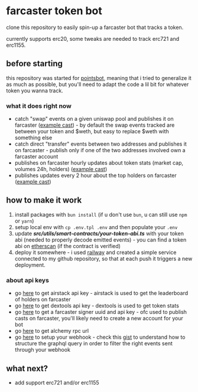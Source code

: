 # farcaster token bot

clone this repository to easily spin-up a farcaster bot that tracks a token.

currently supports erc20, some tweaks are needed to track erc721 and erc1155.

## before starting

this repository was started for [pointsbot](https://warpcast.com/pointsbot), meaning that i tried to generalize it as much as possible, but you'll need to adapt the code a lil bit for whatever token you wanna track.

### what it does right now

- catch "swap" events on a given uniswap pool and publishes it on farcaster ([example cast](https://warpcast.com/pointsbot/0x9dfb424a)) - by default the swap events tracked are between your token and $weth, but easy to replace $weth with something else
- catch direct "transfer" events between two addresses and publishes it on farcaster - publish only if one of the two addresses involved own a farcaster account
- publishes on farcaster hourly updates about token stats (market cap, volumes 24h, holders) ([example cast](https://warpcast.com/pointsbot/0xf29574d5))
- publishes updates every 2 hour about the top holders on farcaster ([example cast](https://warpcast.com/pointsbot/0xc77fe4c1))

## how to make it work

1. install packages with `bun install` (if u don't use `bun`, u can still use `npm` or `yarn`)
2. setup local env with `cp .env.tpl .env` and then populate your `.env`
3. update **_src/utils/smart-contracts/your-token-abi.ts_** with your token abi (needed to properly decode emitted events) - you can find a token abi on [etherscan](https://warpcast.com/pointsbot/0x9dfb424a) (if the contract is verified)
4. deploy it somewhere - i used [railway](https://railway.app/) and created a simple service connected to my github repository, so that at each push it triggers a new deployment.

### about api keys

- go [here](https://app.airstack.xyz/profile-settings/api-keys) to get airstack api key - airstack is used to get the leaderboard of holders on farcaster
- go [here](https://developer.dextools.io/) to get dextools api key - dextools is used to get token stats
- go [here](https://mfsa.cc/) to get a farcaster signer uuid and api key - ofc used to publish casts on farcaster, you'll likely need to create a new account for your bot
- go [here](https://dashboard.alchemy.com/apps) to get alchemy rpc url
- go [here](https://dashboard.alchemy.com/webhooks) to setup your webhook - check this [gist](https://gist.github.com/limone-eth/15fa907a02e2c1f1158b9cbdbac3c15c) to understand how to structure the graphql query in order to filter the right events sent through your webhook

## what next?

- add support erc721 and/or erc1155
